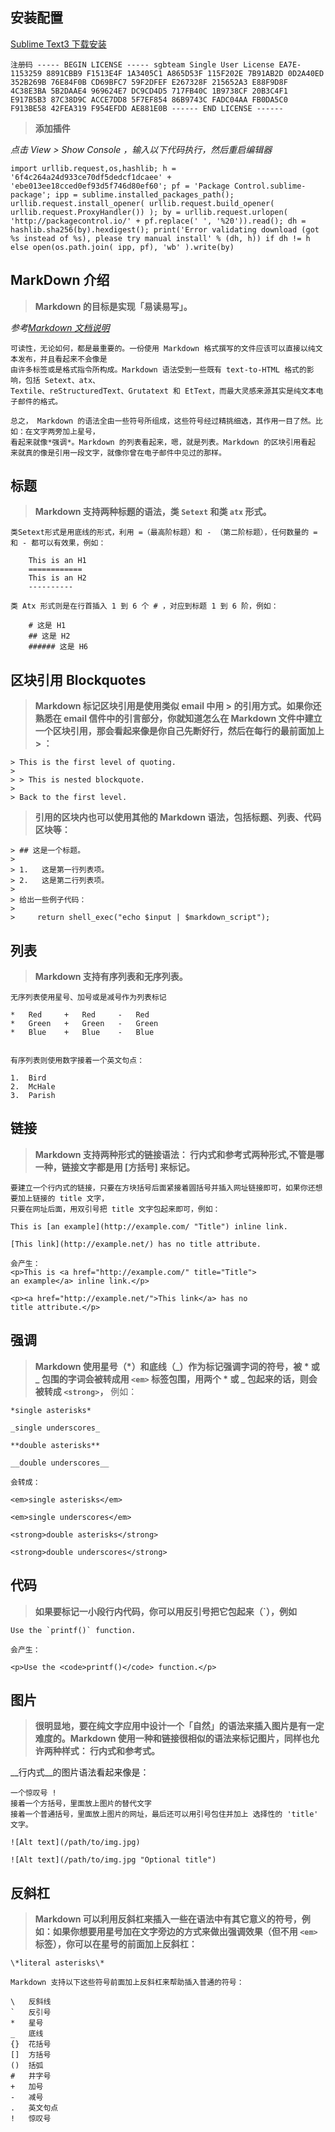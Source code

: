 安装配置
-----
[Sublime Text3 下载安装](http://www.sublimetext.com/3)
	
   `注册码
    ----- BEGIN LICENSE -----
	sgbteam
	Single User License
	EA7E-1153259
	8891CBB9 F1513E4F 1A3405C1 A865D53F
	115F202E 7B91AB2D 0D2A40ED 352B269B
	76E84F0B CD69BFC7 59F2DFEF E267328F
	215652A3 E88F9D8F 4C38E3BA 5B2DAAE4
	969624E7 DC9CD4D5 717FB40C 1B9738CF
	20B3C4F1 E917B5B3 87C38D9C ACCE7DD8
	5F7EF854 86B9743C FADC04AA FB0DA5C0
	F913BE58 42FEA319 F954EFDD AE881E0B
	------ END LICENSE ------`

> **添加插件**

   *点击  View > Show Console  ，输入以下代码执行，然后重启编辑器*

  `import urllib.request,os,hashlib; h = '6f4c264a24d933ce70df5dedcf1dcaee' + 'ebe013ee18cced0ef93d5f746d80ef60'; pf = 'Package Control.sublime-package'; ipp = sublime.installed_packages_path(); urllib.request.install_opener( urllib.request.build_opener( urllib.request.ProxyHandler()) ); by = urllib.request.urlopen( 'http://packagecontrol.io/' + pf.replace(' ', '%20')).read(); dh = hashlib.sha256(by).hexdigest(); print('Error validating download (got %s instead of %s), please try manual install' % (dh, h)) if dh != h else open(os.path.join( ipp, pf), 'wb' ).write(by)`

MarkDown 介绍
----------
> __Markdown 的目标是实现「易读易写」。__
	
   *参考[Markdown 文档说明](https://www.appinn.com/markdown/basic.html)*

	可读性，无论如何，都是最重要的。一份使用 Markdown 格式撰写的文件应该可以直接以纯文本发布，并且看起来不会像是
	由许多标签或是格式指令所构成。Markdown 语法受到一些既有 text-to-HTML 格式的影响，包括 Setext、atx、
	Textile、reStructuredText、Grutatext 和 EtText，而最大灵感来源其实是纯文本电子邮件的格式。

	总之， Markdown 的语法全由一些符号所组成，这些符号经过精挑细选，其作用一目了然。比如：在文字两旁加上星号，
	看起来就像*强调*。Markdown 的列表看起来，嗯，就是列表。Markdown 的区块引用看起
	来就真的像是引用一段文字，就像你曾在电子邮件中见过的那样。

标题
-------
> __Markdown 支持两种标题的语法，类 `Setext` 和类 `atx` 形式。__

	类Setext形式是用底线的形式，利用 =（最高阶标题）和 - （第二阶标题），任何数量的 = 和 - 都可以有效果，例如：
		
		This is an H1
		============
		This is an H2
		----------

	类 Atx 形式则是在行首插入 1 到 6 个 # ，对应到标题 1 到 6 阶，例如：
		
		# 这是 H1
		## 这是 H2
		###### 这是 H6

区块引用 Blockquotes
-------

> __Markdown 标记区块引用是使用类似 email 中用 > 的引用方式。如果你还熟悉在 email 信件中的引言部分，你就知道怎么在 Markdown 文件中建立一个区块引用，那会看起来像是你自己先断好行，然后在每行的最前面加上 > ：__


	> This is the first level of quoting.
	>
	> > This is nested blockquote.
	>
	> Back to the first level.

> __引用的区块内也可以使用其他的 Markdown 语法，包括标题、列表、代码区块等：__

	> ## 这是一个标题。
	> 
	> 1.   这是第一行列表项。
	> 2.   这是第二行列表项。
	> 
	> 给出一些例子代码：
	> 
	>     return shell_exec("echo $input | $markdown_script");

列表
----

> __Markdown 支持有序列表和无序列表。__
	
	无序列表使用星号、加号或是减号作为列表标记

	*   Red  	+   Red  	-   Red
	*   Green	+   Green	-   Green
	*   Blue 	+   Blue 	-   Blue


	有序列表则使用数字接着一个英文句点：

	1.  Bird
	2.  McHale
	3.  Parish

链接
----

> __Markdown 支持两种形式的链接语法： 行内式和参考式两种形式,不管是哪一种，链接文字都是用 [方括号] 来标记。__
	
	要建立一个行内式的链接，只要在方块括号后面紧接着圆括号并插入网址链接即可，如果你还想要加上链接的 title 文字，
	只要在网址后面，用双引号把 title 文字包起来即可，例如：

	This is [an example](http://example.com/ "Title") inline link.

	[This link](http://example.net/) has no title attribute.

	会产生：
	<p>This is <a href="http://example.com/" title="Title">
	an example</a> inline link.</p>

	<p><a href="http://example.net/">This link</a> has no
	title attribute.</p>

强调
----

>	__Markdown 使用星号（*）和底线（_）作为标记强调字词的符号，被 * 或 _ 包围的字词会被转成用 `<em>` 标签包围，用两个 * 或 _ 包起来的话，则会被转成 `<strong>`，__
	例如：

	*single asterisks*

	_single underscores_

	**double asterisks**

	__double underscores__

	会转成：

	<em>single asterisks</em>

	<em>single underscores</em>

	<strong>double asterisks</strong>

	<strong>double underscores</strong>

代码
----

> __如果要标记一小段行内代码，你可以用反引号把它包起来（`），例如__

	Use the `printf()` function.

	会产生：

	<p>Use the <code>printf()</code> function.</p>

图片
----

> __很明显地，要在纯文字应用中设计一个「自然」的语法来插入图片是有一定难度的。Markdown 使用一种和链接很相似的语法来标记图片，同样也允许两种样式： 行内式和参考式。__

   __行内式__的图片语法看起来像是：

	一个惊叹号 !
	接着一个方括号，里面放上图片的替代文字
	接着一个普通括号，里面放上图片的网址，最后还可以用引号包住并加上 选择性的 'title' 文字。

	![Alt text](/path/to/img.jpg)

	![Alt text](/path/to/img.jpg "Optional title")


反斜杠
----

> __Markdown 可以利用反斜杠来插入一些在语法中有其它意义的符号，例如：如果你想要用星号加在文字旁边的方式来做出强调效果（但不用 `<em>` 标签），你可以在星号的前面加上反斜杠：__

	\*literal asterisks\*

	Markdown 支持以下这些符号前面加上反斜杠来帮助插入普通的符号：

	\   反斜线
	`   反引号
	*   星号
	_   底线
	{}  花括号
	[]  方括号
	()  括弧
	#   井字号
	+   加号
	-   减号
	.   英文句点
	!   惊叹号
